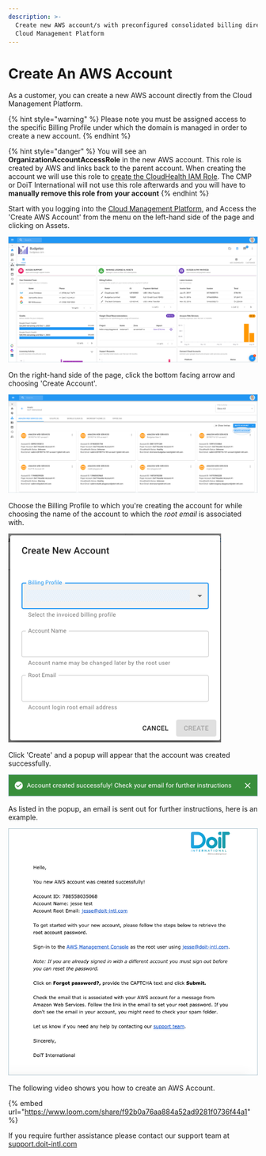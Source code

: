```yaml
---
description: >-
  Create new AWS account/s with preconfigured consolidated billing directly from
  Cloud Management Platform
---
```


# Create An AWS Account

As a customer, you can create a new AWS account directly from the Cloud Management Platform.

{% hint style="warning" %}
Please note you must be assigned access to the specific Billing Profile under which the domain is managed in order to create a new account.
{% endhint %}

{% hint style="danger" %}
You will see an **OrganizationAccountAccessRole** in the new AWS account. This role is created by AWS and links back to the parent account. When creating the account we will use this role to [create the CloudHealth IAM Role](https://help.doit-intl.com/amazon-web-services/set-up-cloudhealth). The CMP or DoiT International will not use this role afterwards and you will have to **manually remove this role from your account**
{% endhint %}

Start with you logging into the [Cloud Management Platform](https://app.doit-intl.com), and Access the 'Create AWS Account' from the menu on the left-hand side of the page and clicking on Assets.

![](../.gitbook/assets/assets-icon-1-%20%284%29%20%285%29%20%284%29.png)

On the right-hand side of the page, click the bottom facing arrow and choosing 'Create Account'.

![](../.gitbook/assets/aws-create-account-doit%20%281%29%20%281%29.png)

Choose the Billing Profile to which you're creating the account for while choosing the name of the account to which the _root email_ is associated with.

![](../.gitbook/assets/image%20%28140%29.png)

Click 'Create' and a popup will appear that the account was created successfully. 

![](../.gitbook/assets/aws-account-successful2.png)

As listed in the popup, an email is sent out for further instructions, here is an example.

![](../.gitbook/assets/aws-doit-success.png)

The following video shows you how to create an AWS Account.

{% embed url="https://www.loom.com/share/f92b0a76aa884a52ad9281f0736f44a1" %}

If you require further assistance please contact our support team at [support.doit-intl.com](https://support.doit-intl.com)

